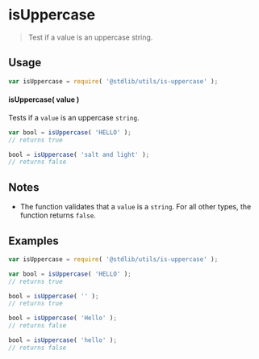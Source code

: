 # isUppercase

> Test if a value is an uppercase string.


<section class="usage">

## Usage

``` javascript
var isUppercase = require( '@stdlib/utils/is-uppercase' );
```

#### isUppercase( value )

Tests if a `value` is an uppercase `string`.

``` javascript
var bool = isUppercase( 'HELLO' );
// returns true

bool = isUppercase( 'salt and light' );
// returns false
```

</section>

<!-- /.usage -->


<section class="notes">

## Notes

* The function validates that a `value` is a `string`. For all other types, the function returns `false`.

</section>

<!-- /.notes -->


<section class="examples">

## Examples

``` javascript
var isUppercase = require( '@stdlib/utils/is-uppercase' );

var bool = isUppercase( 'HELLO' );
// returns true

bool = isUppercase( '' );
// returns true

bool = isUppercase( 'Hello' );
// returns false

bool = isUppercase( 'hello' );
// returns false
```

</section>

<!-- /.examples -->


<section class="links">

</section>

<!-- /.links -->
